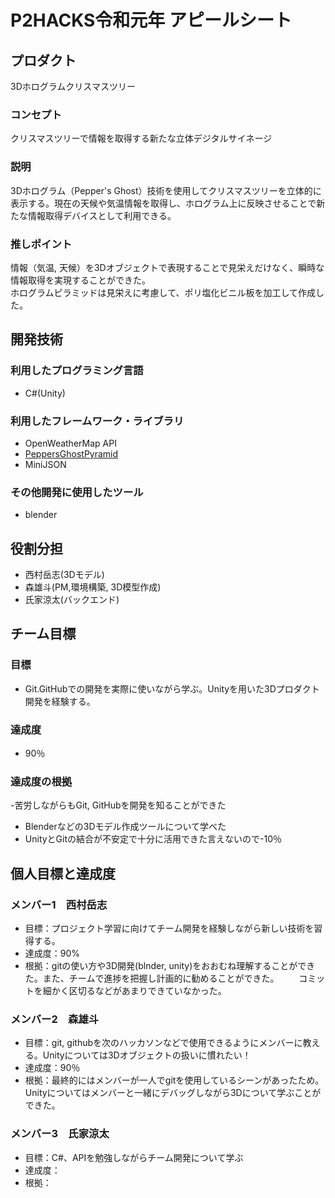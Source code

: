 # P2HACKS令和元年 アピールシート

## プロダクト
3Dホログラムクリスマスツリー

### コンセプト
クリスマスツリーで情報を取得する新たな立体デジタルサイネージ

### 説明
3Dホログラム（Pepper's Ghost）技術を使用してクリスマスツリーを立体的に表示する。現在の天候や気温情報を取得し、ホログラム上に反映させることで新たな情報取得デバイスとして利用できる。

### 推しポイント
情報（気温, 天候）を3Dオブジェクトで表現することで見栄えだけなく、瞬時な情報取得を実現することができた。  
ホログラムピラミッドは見栄えに考慮して、ポリ塩化ビニル板を加工して作成した。

## 開発技術

### 利用したプログラミング言語
- C#(Unity)

### 利用したフレームワーク・ライブラリ
- OpenWeatherMap API
- [PeppersGhostPyramid](https://github.com/KainosSoftwareLtd/PeppersGhostPyramid)
- MiniJSON

### その他開発に使用したツール
- blender

## 役割分担
- 西村岳志(3Dモデル)
- 森雄斗(PM,環境構築, 3D模型作成)
- 氏家涼太(バックエンド)

## チーム目標

### 目標
- Git.GitHubでの開発を実際に使いながら学ぶ。Unityを用いた3Dプロダクト開発を経験する。

### 達成度
- 90％

### 達成度の根拠
-苦労しながらもGit, GitHubを開発を知ることができた
- Blenderなどの3Dモデル作成ツールについて学べた
- UnityとGitの結合が不安定で十分に活用できた言えないので-10％


## 個人目標と達成度

### メンバー1　西村岳志
- 目標：プロジェクト学習に向けてチーム開発を経験しながら新しい技術を習得する。
- 達成度：90%
- 根拠：gitの使い方や3D開発(blnder, unity)をおおむね理解することができた。また、チームで進捗を把握し計画的に勧めることができた。
    　　コミットを細かく区切るなどがあまりできていなかった。


### メンバー2　森雄斗
- 目標：git, githubを次のハッカソンなどで使用できるようにメンバーに教える。Unityについては3Dオブジェクトの扱いに慣れたい！
- 達成度：90％
- 根拠：最終的にはメンバーが一人でgitを使用しているシーンがあったため。Unityについてはメンバーと一緒にデバッグしながら3Dについて学ぶことができた。

### メンバー3　氏家涼太
- 目標：C#、APIを勉強しながらチーム開発について学ぶ
- 達成度：
- 根拠：
